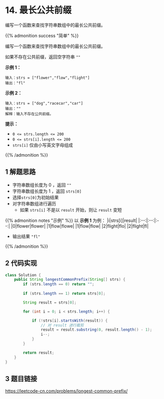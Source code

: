 # 14. 最长公共前缀



 编写一个函数来查找字符串数组中的最长公共前缀。


<!--more-->


{{% admonition success "简单" %}}

编写一个函数来查找字符串数组中的最长公共前缀。

如果不存在公共前缀，返回空字符串 `""`

**示例 1：**

    输入：strs = ["flower","flow","flight"]
    输出："fl"


**示例 2：**

    输入：strs = ["dog","racecar","car"]
    输出：""
    解释：输入不存在公共前缀。


**提示：**

* `0 <= strs.length <= 200`
* `0 <= strs[i].length <= 200`
* `strs[i]` 仅由小写英文字母组成

{{% /admonition %}}

## 1 解题思路

* 字符串数组长度为 0 ，返回 `""`
* 字符串数组长度为 1 ，返回 `strs[0]`
* 选择`strs[0]`为初始结果
* 对字符串数组进行遍历
    * 如果 `strs[i]` 不是以 `result` 开始，则让 `result` 变短 

{{% admonition notes "示例" %}}
以 **示例 1** 为例：
|i|strs[i]|result|
|:--:|:--:|:--:|
|0|flower|flower|
|1|flow|flowe|
|1|flow|flow|
|2|flight|flo|
|2|flight|fl|

* 输出结果 `"fl"`

{{% /admonition %}}

## 2 代码实现

```Java
class Solution {
    public String longestCommonPrefix(String[] strs) {
        if (strs.length == 0) return "";
       
        if (strs.length == 1) return strs[0];

        String result = strs[0];

        for (int i = 0; i < strs.length; i++) {

            if (!strs[i].startsWith(result)) {
                // 对 result 进行裁剪
                result = result.substring(0, result.length() - 1);
                i--;
            }
        }

        return result;
    }
}
```

## 3 题目链接

<https://leetcode-cn.com/problems/longest-common-prefix/>
